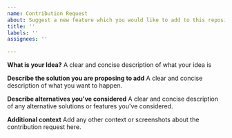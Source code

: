 ```yaml
---
name: Contribution Request
about: Suggest a new feature which you would like to add to this repository
title: ''
labels: ''
assignees: ''

---
```


**What is your Idea?**
A clear and concise description of what your idea is

**Describe the solution you are proposing to add**
A clear and concise description of what you want to happen.

**Describe alternatives you've considered**
A clear and concise description of any alternative solutions or features you've considered.

**Additional context**
Add any other context or screenshots about the contribution request here.
